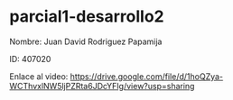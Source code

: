 # parcial1-desarrollo2

Nombre: Juan David Rodriguez Papamija

ID: 407020

Enlace al video: https://drive.google.com/file/d/1hoQZya-WCThvxlNW5ljPZRta6JDcYFIg/view?usp=sharing
